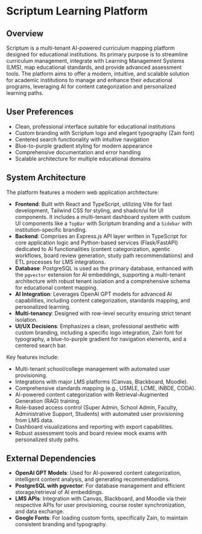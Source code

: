 # Scriptum Learning Platform

## Overview
Scriptum is a multi-tenant AI-powered curriculum mapping platform designed for educational institutions. Its primary purpose is to streamline curriculum management, integrate with Learning Management Systems (LMS), map educational standards, and provide advanced assessment tools. The platform aims to offer a modern, intuitive, and scalable solution for academic institutions to manage and enhance their educational programs, leveraging AI for content categorization and personalized learning paths.

## User Preferences
- Clean, professional interface suitable for educational institutions
- Custom branding with Scriptum logo and elegant typography (Zain font)
- Centered search functionality with intuitive navigation
- Blue-to-purple gradient styling for modern appearance
- Comprehensive documentation and error handling
- Scalable architecture for multiple educational domains

## System Architecture
The platform features a modern web application architecture:
- **Frontend**: Built with React and TypeScript, utilizing Vite for fast development, Tailwind CSS for styling, and shadcn/ui for UI components. It includes a multi-tenant dashboard system with custom UI components like a `TopBar` with Scriptum branding and a `Sidebar` with institution-specific branding.
- **Backend**: Comprises an Express.js API layer written in TypeScript for core application logic and Python-based services (Flask/FastAPI) dedicated to AI functionalities (content categorization, agentic workflows, board review generation, study path recommendations) and ETL processes for LMS integrations.
- **Database**: PostgreSQL is used as the primary database, enhanced with the `pgvector` extension for AI embeddings, supporting a multi-tenant architecture with robust tenant isolation and a comprehensive schema for educational content mapping.
- **AI Integration**: Leverages OpenAI GPT models for advanced AI capabilities, including content categorization, standards mapping, and personalized learning.
- **Multi-tenancy**: Designed with row-level security ensuring strict tenant isolation.
- **UI/UX Decisions**: Emphasizes a clean, professional aesthetic with custom branding, including a specific logo integration, Zain font for typography, a blue-to-purple gradient for navigation elements, and a centered search bar.

Key features include:
- Multi-tenant school/college management with automated user provisioning.
- Integrations with major LMS platforms (Canvas, Blackboard, Moodle).
- Comprehensive standards mapping (e.g., USMLE, LCME, iNBDE, CODA).
- AI-powered content categorization with Retrieval-Augmented Generation (RAG) training.
- Role-based access control (Super Admin, School Admin, Faculty, Administrative Support, Students) with automated user provisioning from LMS data.
- Dashboard visualizations and reporting with export capabilities.
- Robust assessment tools and board review mock exams with personalized study paths.

## External Dependencies
- **OpenAI GPT Models**: Used for AI-powered content categorization, intelligent content analysis, and generating recommendations.
- **PostgreSQL with pgvector**: For database management and efficient storage/retrieval of AI embeddings.
- **LMS APIs**: Integration with Canvas, Blackboard, and Moodle via their respective APIs for user provisioning, course roster synchronization, and data exchange.
- **Google Fonts**: For loading custom fonts, specifically Zain, to maintain consistent branding and typography.